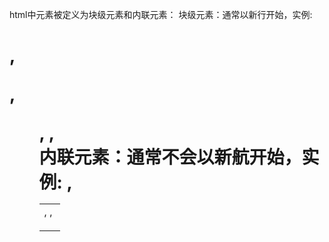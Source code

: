 html中元素被定义为块级元素和内联元素：
块级元素：通常以新行开始，实例: <h1>, <p>, <ul>, <table>, <div>
内联元素：通常不会以新航开始，实例: <b>, <td>, <a>, <img>